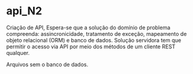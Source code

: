 # api_N2
Criação de API, Espera-se que a solução do domínio de problema compreenda: assincronicidade, tratamento de exceção, mapeamento de objeto relacional (ORM) e banco de dados. 
Solução servidora tem que permitir o acesso via API por meio dos métodos de um cliente REST qualquer.

Arquivos sem o banco de dados.
